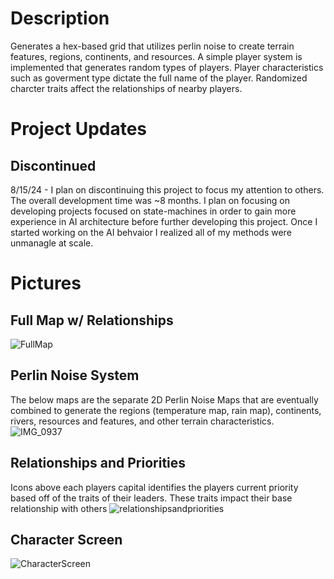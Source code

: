 # Description
Generates a hex-based grid that utilizes perlin noise to create terrain features, regions, continents, and resources.
A simple player system is implemented that generates random types of players.
Player characteristics such as goverment type dictate the full name of the player.
Randomized charcter traits affect the relationships of nearby players.

# Project Updates
## Discontinued
8/15/24 - I plan on discontinuing this project to focus my attention to others. The overall development time was ~8 months. I plan on focusing on developing projects focused on state-machines in order to gain more experience in AI architecture before further developing this project. Once I started working on the AI behvaior I realized all of my methods were unmanagle at scale.

# Pictures
## Full Map w/ Relationships
![FullMap](https://github.com/user-attachments/assets/6432fab1-17b2-4a8b-b0eb-cee1d4b66ff0)

## Perlin Noise System
The below maps are the separate 2D Perlin Noise Maps that are eventually combined to generate the regions (temperature map, rain map), continents, rivers, resources and features, and other terrain characteristics.
![IMG_0937](https://github.com/user-attachments/assets/58b74619-1e49-4129-8684-7ef124ba3623)

## Relationships and Priorities
Icons above each players capital identifies the players current priority based off of the traits of their leaders. These traits impact their base relationship with others
![relationshipsandpriorities](https://github.com/user-attachments/assets/4bc53494-edb4-44aa-9055-9f6686f7b700)

## Character Screen
![CharacterScreen](https://github.com/user-attachments/assets/9e138333-bc3d-4bd2-88fb-93da7de8c145)







